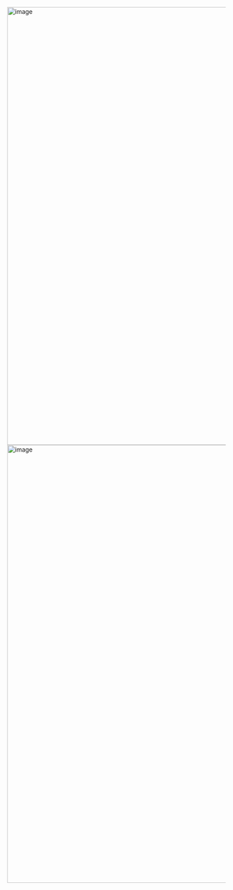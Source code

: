 <img width="1866" height="1007" alt="image" src="https://github.com/user-attachments/assets/99c84c34-3308-4233-af0a-f57f1bba73f3" /><img width="1866" height="1007" alt="image" src="https://github.com/user-attachments/assets/70b51eb2-519f-47ff-9dda-cd77f57304e5" />
